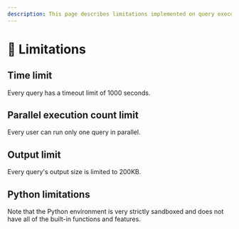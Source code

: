 ```yaml
---
description: This page describes limitations implemented on query execution.
---
```


# 🚧 Limitations

## Time limit

Every query has a timeout limit of 1000 seconds.

## Parallel execution count limit

Every user can run only one query in parallel.

## Output limit

Every query's output size is limited to 200KB.

## Python limitations

Note that the Python environment is very strictly sandboxed and does not have all of the built-in functions and features.
